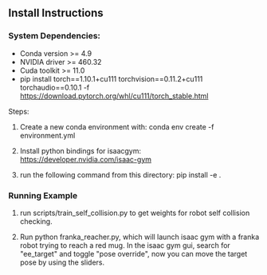 ## Install Instructions

### System Dependencies:
- Conda version >= 4.9
- NVIDIA driver >= 460.32
- Cuda toolkit >= 11.0
- pip install torch==1.10.1+cu111 torchvision==0.11.2+cu111 torchaudio==0.10.1 -f https://download.pytorch.org/whl/cu111/torch_stable.html

Steps:

1. Create a new conda environment with: conda env create -f environment.yml

2. Install python bindings for isaacgym: https://developer.nvidia.com/isaac-gym

3. run the following command from this directory: pip install -e . 

### Running Example

1. run scripts/train_self_collision.py to get weights for robot self collision checking.

2. Run python franka_reacher.py, which will launch isaac gym with a franka robot trying to reach a red mug. In the isaac gym gui, search for "ee_target" and toggle "pose override", now you can move the target pose by using the sliders.

